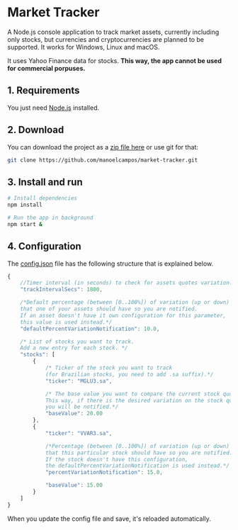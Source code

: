 # Market Tracker

A Node.js console application to track market assets,
currently including only stocks, but currencies and cryptocurrencies are planned to be supported.
It works for Windows, Linux and macOS.

It uses Yahoo Finance data for stocks.
**This way, the app cannot be used for commercial porpuses.**

## 1. Requirements

You just need [Node.js](http://nodejs.org) installed.

## 2. Download

You can download the project as a [zip file here](https://github.com/manoelcampos/market-tracker/archive/master.zip) or use git for that:

```bash
git clone https://github.com/manoelcampos/market-tracker.git
```

## 3. Install and run

```bash
# Install dependencies
npm install

# Run the app in background
npm start &
```

## 4. Configuration

The [config.json](config.json.dist) file has the following structure that is explained
below.

```javascript
{
    //Timer interval (in seconds) to check for assets quotes variation.
    "trackIntervalSecs": 1800,

    /*Default percentage (between [0..100%]) of variation (up or down) 
    that one of your assets should have so you are notified. 
    If an asset doesn't have it own configuration for this parameter,
    this value is used instead.*/
    "defaultPercentVariationNotification": 10.0,

    /* List of stocks you want to track. 
    Add a new entry for each stock. */
    "stocks": [
        {
            /* Ticker of the stock you want to track 
            (for Brazilian stocks, you need to add .sa suffix).*/
            "ticker": "MGLU3.sa",

            /* The base value you want to compare the current stock quote with.
            This way, if there is the desired variation on the stock quote,
            you will be notified.*/
            "baseValue": 20.00
        },
        {
            "ticker": "VVAR3.sa",

            /*Percentage (between [0..100%]) of variation (up or down) 
            that this particular stock should have so you are notified. 
            If the stock doesn't have this configuration,
            the defaultPercentVariationNotification is used instead.*/
            "percentVariationNotification": 15.0,

            "baseValue": 15.00
        }
    ]
}
```

When you update the config file and save, it's reloaded automatically.
